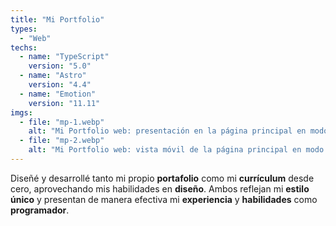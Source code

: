 ```yaml
---
title: "Mi Portfolio"
types:
  - "Web"
techs:
  - name: "TypeScript"
    version: "5.0"
  - name: "Astro"
    version: "4.4"
  - name: "Emotion"
    version: "11.11"
imgs:
  - file: "mp-1.webp"
    alt: "Mi Portfolio web: presentación en la página principal en modo oscuro y claro"
  - file: "mp-2.webp"
    alt: "Mi Portfolio web: vista móvil de la página principal en modo oscuro y claro"
---
```


Diseñé y desarrollé tanto mi propio **portafolio** como mi **currículum** desde cero, aprovechando mis habilidades en **diseño**. Ambos reflejan mi **estilo único** y presentan de manera efectiva mi **experiencia** y **habilidades** como **programador**.
